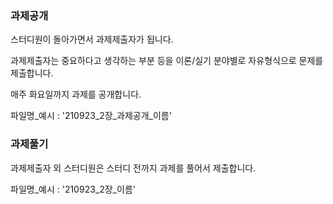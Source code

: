 ### 과제공개
스터디원이 돌아가면서 과제제출자가 됩니다.

과제제출자는 중요하다고 생각하는 부분 등을 이론/실기 분야별로 자유형식으로 문제를 제출합니다.

매주 화요일까지 과제를 공개합니다.

파일명_예시 : '210923_2장_과제공개_이름'

### 과제풀기
과제제출자 외 스터디원은 스터디 전까지 과제를 풀어서 제출합니다.

파일명_예시 : '210923_2장_이름'
